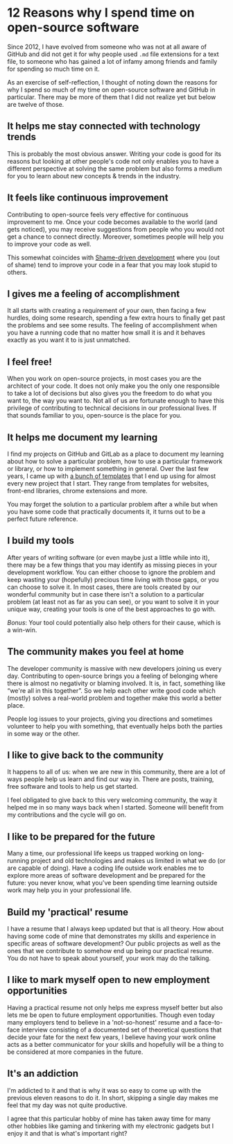 # 12 Reasons why I spend time on open-source software

Since 2012, I have evolved from someone who was not at all aware of GitHub and did not get it for why people used `.md` file extensions for a text file, to someone who has gained a lot of infamy among friends and family for spending so much time on it.

As an exercise of self-reflection, I thought of noting down the reasons for why I spend so much of my time on open-source software and GitHub in particular. There may be more of them that I did not realize yet but below are twelve of those.

## It helps me stay connected with technology trends

This is probably the most obvious answer. Writing your code is good for its reasons but looking at other people's code not only enables you to have a different perspective at solving the same problem but also forms a medium for you to learn about new concepts & trends in the industry.

## It feels like continuous improvement

Contributing to open-source feels very effective for continuous improvement to me. Once your code becomes available to the world (and gets noticed), you may receive suggestions from people who you would not get a chance to connect directly. Moreover, sometimes people will help you to improve your code as well.

This somewhat coincides with [Shame-driven development](https://medium.com/@pocztarski/shame-driven-development-4545fae46fd) where you (out of shame) tend to improve your code in a fear that you may look stupid to others.

## I gives me a feeling of accomplishment

It all starts with creating a requirement of your own, then facing a few hurdles, doing some research, spending a few extra hours to finally get past the problems and see some results. The feeling of accomplishment when you have a running code that no matter how small it is and it behaves exactly as you want it to is just unmatched.

## I feel free!

When you work on open-source projects, in most cases you are the architect of your code. It does not only make you the only one responsible to take a lot of decisions but also gives you the freedom to do what you want to, the way you want to.
Not all of us are fortunate enough to have this privilege of contributing to technical decisions in our professional lives. If that sounds familiar to you, open-source is the place for you.

## It helps me document my learning

I find my projects on GitHub and GitLab as a place to document my learning about how to solve a particular problem, how to use a particular framework or library, or how to implement something in general. Over the last few years, I came up with [a bunch of templates](https://github.com/myTerminal?utf8=✓&tab=repositories&q=template&type=source) that I end up using for almost every new project that I start. They range from templates for websites, front-end libraries, chrome extensions and more.

You may forget the solution to a particular problem after a while but when you have some code that practically documents it, it turns out to be a perfect future reference.

## I build my tools

After years of writing software (or even maybe just a little while into it), there may be a few things that you may identify as missing pieces in your development workflow. You can either choose to ignore the problem and keep wasting your (hopefully) precious time living with those gaps, or you can choose to solve it. In most cases, there are tools created by our wonderful community but in case there isn't a solution to a particular problem (at least not as far as you can see), or you want to solve it in your unique way, creating your tools is one of the best approaches to go with.

*Bonus*: Your tool could potentially also help others for their cause, which is a win-win.

## The community makes you feel at home

The developer community is massive with new developers joining us every day. Contributing to open-source brings you a feeling of belonging where there is almost no negativity or blaming involved. It is, in fact, something like “we're all in this together”. So we help each other write good code which (mostly) solves a real-world problem and together make this world a better place.

People log issues to your projects, giving you directions and sometimes volunteer to help you with something, that eventually helps both the parties in some way or the other.

## I like to give back to the community

It happens to all of us: when we are new in this community, there are a lot of ways people help us learn and find our way in. There are posts, training, free software and tools to help us get started.

I feel obligated to give back to this very welcoming community, the way it helped me in so many ways back when I started. Someone will benefit from my contributions and the cycle will go on.

## I like to be prepared for the future

Many a time, our professional life keeps us trapped working on long-running project and old technologies and makes us limited in what we do (or are capable of doing). Have a coding life outside work enables me to explore more areas of software development and be prepared for the future: you never know, what you've been spending time learning outside work may help you in your professional life.

## Build my 'practical' resume

I have a resume that I always keep updated but that is all theory. How about having some code of mine that demonstrates my skills and experience in specific areas of software development?
Our public projects as well as the ones that we contribute to somehow end up being our practical resume. You do not have to speak about yourself, your work may do the talking.

## I like to mark myself open to new employment opportunities

Having a practical resume not only helps me express myself better but also lets me be open to future employment opportunities. Though even today many employers tend to believe in a 'not-so-honest' resume and a face-to-face interview consisting of a documented set of theoretical questions that decide your fate for the next few years, I believe having your work online acts as a better communicator for your skills and hopefully will be a thing to be considered at more companies in the future.

## It's an addiction

I'm addicted to it and that is why it was so easy to come up with the previous eleven reasons to do it. In short, skipping a single day makes me feel that my day was not quite productive.

I agree that this particular hobby of mine has taken away time for many other hobbies like gaming and tinkering with my electronic gadgets but I enjoy it and that is what's important right?